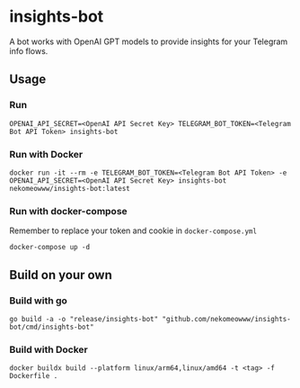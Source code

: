 # insights-bot

A bot works with OpenAI GPT models to provide insights for your Telegram info flows.

## Usage

### Run

```shell
OPENAI_API_SECRET=<OpenAI API Secret Key> TELEGRAM_BOT_TOKEN=<Telegram Bot API Token> insights-bot
```

### Run with Docker

```shell
docker run -it --rm -e TELEGRAM_BOT_TOKEN=<Telegram Bot API Token> -e OPENAI_API_SECRET=<OpenAI API Secret Key> insights-bot nekomeowww/insights-bot:latest
```

### Run with docker-compose

Remember to replace your token and cookie in `docker-compose.yml`

```shell
docker-compose up -d
```

## Build on your own

### Build with go

```shell
go build -a -o "release/insights-bot" "github.com/nekomeowww/insights-bot/cmd/insights-bot"
```

### Build with Docker

```shell
docker buildx build --platform linux/arm64,linux/amd64 -t <tag> -f Dockerfile .
```
